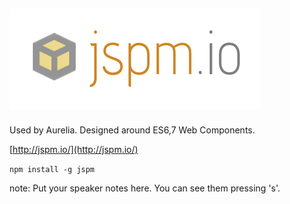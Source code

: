 ##  ![JSPM](resources/jspm.png)

Used by Aurelia.  Designed around ES6,7 Web Components.

[http://jspm.io/](http://jspm.io/)

 ```npm install -g jspm```

note:
    Put your speaker notes here.
    You can see them pressing 's'.
